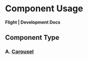 # Component Usage

**Flight | Development Docs**

## Component Type

### A. [Carousel](components/carousel)
